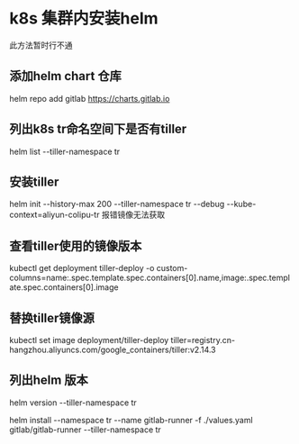 # k8s 集群内安装helm

此方法暂时行不通

## 添加helm chart 仓库

helm repo add gitlab https://charts.gitlab.io

## 列出k8s tr命名空间下是否有tiller

helm list --tiller-namespace tr

## 安装tiller

helm init --history-max 200 --tiller-namespace tr --debug --kube-context=aliyun-colipu-tr
报错镜像无法获取

## 查看tiller使用的镜像版本

kubectl get deployment tiller-deploy -o custom-columns=name:.spec.template.spec.containers[0].name,image:.spec.template.spec.containers[0].image

## 替换tiller镜像源

kubectl set image deployment/tiller-deploy tiller=registry.cn-hangzhou.aliyuncs.com/google_containers/tiller:v2.14.3


## 列出helm 版本

helm version --tiller-namespace tr

helm install --namespace tr --name gitlab-runner -f ./values.yaml gitlab/gitlab-runner --tiller-namespace tr
